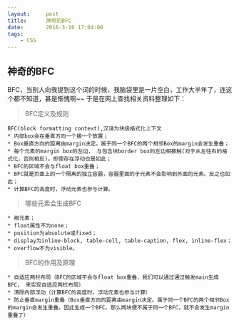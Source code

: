 ```yaml
---
layout:     post
title:      神奇的BFC
date:       2016-3-10 17:04:00
tags:
    - CSS
---	
```

## 神奇的BFC
BFC，当别人向我提到这个词的时候，我脑袋里是一片空白，工作大半年了，连这个都不知道，甚是惭愧啊~~
于是在网上查找相关资料整理如下：

> BFC定义及规则

    BFC(block formatting context),汉译为块级格式化上下文 
    * 内部box会在垂直方向一个接一个放置；
    * Box垂直方向的距离由margin决定。属于同一个BFC的两个相邻Box的margin会发生重叠；
    * 每个元素的margin box的左边， 与包含块border box的左边相接触(对于从左往右的格式化，否则相反)。即使存在浮动也是如此；
    * BFC的区域不会与float box重叠；
    * BFC就是页面上的一个隔离的独立容器，容器里面的子元素不会影响到外面的元素。反之也如此；
    * 计算BFC的高度时，浮动元素也参与计算。
    
> 哪些元素会生成BFC

    * 根元素；
    * float属性不为none；
    * position为absolute或fixed；
    * display为inline-block, table-cell, table-caption, flex, inline-flex；
    * overflow不为visible。
    
> BFC的作用及原理

    * 自适应两栏布局（BFC的区域不会与float box重叠，我们可以通过通过触发main生成BFC， 来实现自适应两栏布局）
    * 清除内部浮动（计算BFC的高度时，浮动元素也参与计算）
    * 防止垂直margin重叠（Box垂直方向的距离由margin决定。属于同一个BFC的两个相邻Box的margin会发生重叠。因此生成一个BFC。那么两块便不属于同一个BFC，就不会发生margin重叠了）